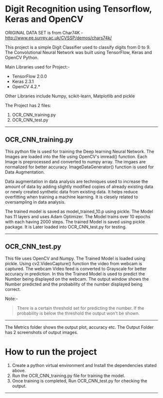 # Digit Recognition using Tensorflow, Keras and OpenCV

ORIGINAL DATA SET is from Char74K -   http://www.ee.surrey.ac.uk/CVSSP/demos/chars74k/

This project is a simple Digit Classifier used to classify digits from 0 to 9. The Convolutional Neural Network was built using TensorFlow, Keras and OpenCV Python.

Main Libraries used for Project:-
* TensorFlow 2.0.0
* Keras 2.3.1
* OpenCV 4.2.*

Other Libraries include Numpy, scikit-learn, Matplotlib and pickle

The Project has 2 files:
1. OCR_CNN_training.py
2. OCR_CNN_test.py
-----------------------------------------------------------------------------------
## OCR_CNN_training.py
This python file is used for training the Deep learning Neural Network. 
The Images are loaded into the file using OpenCV's imread() function. Each Image is preprocessed and converted to numpy array. The imgaes are normalized for better accuracy.
ImageDataGenerator() function is used for Data Augmentation. 

Data augmentation in data analysis are techniques used to increase the amount of data by adding slightly modified copies of already existing data or newly created synthetic data from existing data. It helps reduce overfitting when training a machine learning. It is clesely related to oversampling in data analysis.

The trained model is saved as model_trained_10.p using pickle.
The Model has 11 layers and uses Adam Optimizer. The Model trains over 10 epochs with each having 2000 steps.
The trained Model is saved using pickle package. It is Later loaded into OCR_CNN_test.py for testing.

----------------------------------------------------------------------------------
## OCR_CNN_test.py
This file uses OpenCV and Numpy. The Trained Model is loaded using pickle. 
Using cv2.VideoCapture() function the video from webcam is captured. The webcam Video feed is converted to Grayscale for better accuracy in prediction. In this the Trained Model is used to predict the Number being displayed on the webcam. 
The output window shows the Number predicted and the probability of the number displayed being correct. 

Note:-
> There is a certain threshold set for predicting the number. If the probability is below the threshold the output won't be shown. 
-----------------------------------------------------------------------------------

The Metrics folder shows the output plot, accuracy etc. The Output Folder has 2 screenshots of output images.

# How to run the project
1. Create a python virtual environment and Install the dependencies stated above.
2. Run the OCR_CNN_training.py file for training the model.
3. Once training is completed, Run OCR_CNN_test.py for checking the output.
----------------------------------------------------------------------------------
